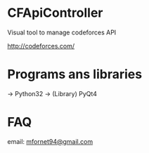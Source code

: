 CFApiController
===============

Visual tool to manage codeforces API

http://codeforces.com/


Programs ans libraries
======================
->  Python32
->  (Library) PyQt4


FAQ
===
email:  mfornet94@gmail.com